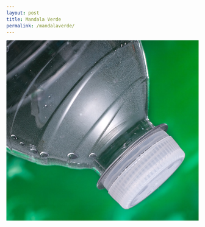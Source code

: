 ```yaml
---
layout: post
title: Mandala Verde
permalink: /mandalaverde/
---
```


![A green mandala](/images/m_2.JPG)
